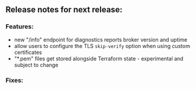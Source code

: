 ## Release notes for next release:

### Features:
- new "/info" endpoint for diagnostics reports broker version and uptime
- allow users to configure the TLS `skip-verify` option when using custom certificates
- "*.pem" files get stored alongside Terraform state - experimental and subject to change

### Fixes: